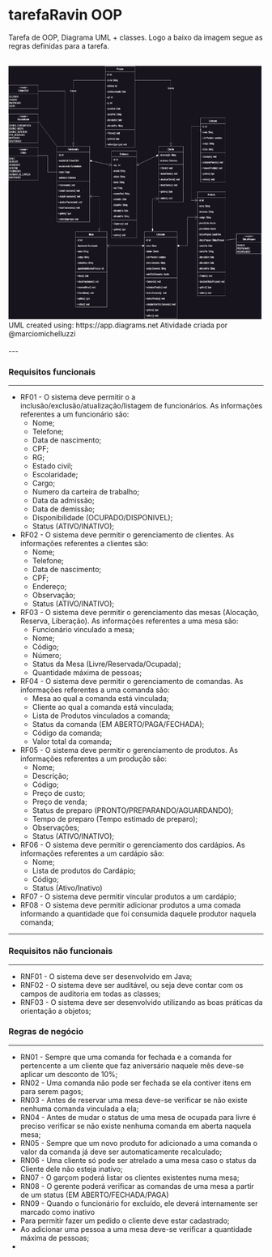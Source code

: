 # tarefaRavin OOP
Tarefa de OOP, Diagrama UML + classes. 
Logo a baixo da imagem segue as regras definidas para a tarefa.
<div>
  <br>
  <img src="https://github.com/kakoch/tarefaRavin/blob/main/tarefa%20Ravin.drawio.png" target="_blank" width="500px" height= "500px" title="UML Tarefa Ravin">
</div>
<div>
UML created using: https://app.diagrams.net
Atividade criada por @marciomichelluzzi
  </div>
  <div>
    <br>
---

### Requisitos funcionais

---

- RF01 - O sistema deve permitir o a inclusão/exclusão/atualização/listagem de funcionários. As informações referentes a um funcionário são:
    - Nome;
    - Telefone;
    - Data de nascimento;
    - CPF;
    - RG;
    - Estado civil;
    - Escolaridade;
    - Cargo;
    - Numero da carteira de trabalho;
    - Data da admissão;
    - Data de demissão;
    - Disponibilidade (OCUPADO/DISPONIVEL);
    - Status (ATIVO/INATIVO);
- RF02 - O sistema deve permitir o gerenciamento de clientes. As informações referentes a clientes são:
    - Nome;
    - Telefone;
    - Data de nascimento;
    - CPF;
    - Endereço;
    - Observação;
    - Status (ATIVO/INATIVO);
- RF03 - O sistema deve permitir o gerenciamento das mesas (Alocação, Reserva, Liberação). As informações referentes a uma mesa são:
    - Funcionário vinculado a mesa;
    - Nome;
    - Código;
    - Número;
    - Status da Mesa (Livre/Reservada/Ocupada);
    - Quantidade máxima de pessoas;
- RF04 - O sistema deve permitir o gerenciamento de comandas. As informações referentes a uma comanda são:
    - Mesa ao qual a comanda está vinculada;
    - Cliente ao qual a comanda está vinculada;
    - Lista de Produtos vinculados a comanda;
    - Status da comanda (EM ABERTO/PAGA/FECHADA);
    - Código da comanda;
    - Valor total da comanda;
- RF05 - O sistema deve permitir o gerenciamento de produtos. As informações referentes a um produção são:
    - Nome;
    - Descrição;
    - Código;
    - Preço de custo;
    - Preço de venda;
    - Status de preparo (PRONTO/PREPARANDO/AGUARDANDO);
    - Tempo de preparo (Tempo estimado de preparo);
    - Observações;
    - Status (ATIVO/INATIVO);
- RF06 - O sistema deve permitir o gerenciamento dos cardápios. As informações referentes a um cardápio são:
    - Nome;
    - Lista de produtos do Cardápio;
    - Código;
    - Status (Ativo/Inativo)
- RF07 - O sistema deve permitir vincular produtos a um cardápio;
- RF08 - O sistema deve permitir adicionar produtos a uma comada informando a quantidade que foi consumida daquele produtor naquela comanda;

---

### Requisitos não funcionais

---

- RNF01 - O sistema deve ser desenvolvido em Java;
- RNF02 - O sistema deve ser auditável, ou seja deve contar com os campos de auditoria em todas as classes;
- RNF03 - O sistema deve ser desenvolvido utilizando as boas práticas da orientação a objetos;

### Regras de negócio

---

- RN01 - Sempre que uma comanda for fechada e a comanda for pertencente a um cliente que faz aniversário naquele mês deve-se aplicar um desconto de 10%;
- RN02 - Uma comanda não pode ser fechada se ela contiver itens em para serem pagos;
- RN03 - Antes de reservar uma mesa deve-se verificar se não existe nenhuma comanda vinculada a ela;
- RN04 - Antes de mudar o status de uma mesa de ocupada para livre é preciso verificar se não existe nenhuma comanda em aberta naquela mesa;
- RN05 - Sempre que um novo produto for adicionado a uma comanda o valor da comanda já deve ser automaticamente recalculado;
- RN06 - Uma cliente só pode ser atrelado a uma mesa caso o status da Cliente dele não esteja inativo;
- RN07 - O garçom poderá listar os clientes existentes numa mesa;
- RN08 - O gerente poderá verificar as comandas de uma mesa a partir de um status (EM ABERTO/FECHADA/PAGA)
- RN09 - Quando o funcionário for excluído, ele deverá internamente ser marcado como inativo
- Para permitir fazer um pedido o cliente deve estar cadastrado;
- Ao adicionar uma pessoa a uma mesa deve-se verificar a quantidade máxima de pessoas;
- </div>
